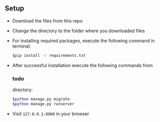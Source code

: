 
## Setup

- Download the files from this repo
- Change the directory to the folder where you downloaded files
- For installing required packages, execute the following command in terminal:

    ```bash
    $pip install -r requirements.txt
    ```

- After successful installation execute the following commands from <h3>todo</h3> directory:

    ```bash
    $python manage.py migrate
    $python manage.py runserver
    ```

- Visit `127.0.0.1:8000` in your browser 

